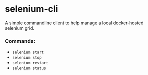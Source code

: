 # selenium-cli

A simple commandline client to help manage a local docker-hosted selenium grid.

### Commands:

* `selenium start`
* `selenium stop`
* `selenium restart`
* `selenium status`

